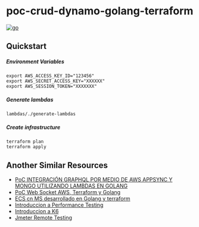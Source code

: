 # poc-crud-dynamo-golang-terraform

[![go](https://img.shields.io/badge/go-v1.14.4-5C4EE5.svg)](https://golang.org/)

## Quickstart

##### Environment Variables

```shell script
export AWS_ACCESS_KEY_ID="123456"
export AWS_SECRET_ACCESS_KEY="XXXXXX"
export AWS_SESSION_TOKEN="XXXXXXX"
```

##### Generate lambdas
```shell script
lambdas/./generate-lambdas
```

##### Create infrastructure
```shell script
terraform plan
terraform apply
```

## Another Similar Resources

- [PoC INTEGRACIÓN GRAPHQL POR MEDIO DE AWS APPSYNC Y MONGO UTILIZANDO LAMBDAS EN GOLANG](https://youtube.com/playlist?list=PL2gu2Qe_CGFmI_56oEuKW50_0_Rjw2PZD)
- [PoC Web Socket AWS, Terraform y Golang](https://www.youtube.com/playlist?list=PL2gu2Qe_CGFlZnQh2DEAbXSX30DsuOPB5)
- [ECS cn MS desarrollado en Golang y terraform](https://www.youtube.com/playlist?list=PL2gu2Qe_CGFn1pP049P7bXlukz3yk-EEL)
- [Introduccion a Performance Testing](https://www.youtube.com/playlist?list=PL2gu2Qe_CGFkZi0hTHWqq5J00T4gHRsZN)
- [Introduccion a K6](https://www.youtube.com/playlist?list=PL2gu2Qe_CGFmtELbhKS6bJyJNOukP5_AO)
- [Jmeter Remote Testing](https://www.youtube.com/playlist?list=PL2gu2Qe_CGFlBnBBHxFv2-fJOnGGqkWMr)

